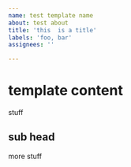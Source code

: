 ```yaml
---
name: test template name
about: test about
title: 'this  is a title'
labels: 'foo, bar'
assignees: ''

---
```


# template content
 stuff

 ## sub head

 more stuff